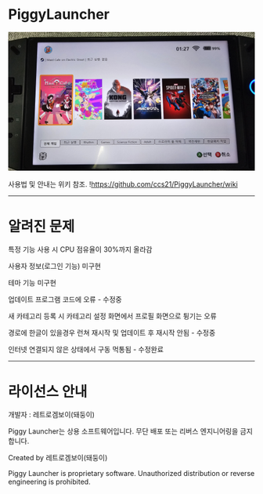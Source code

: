# PiggyLauncher
![](https://github.com/ccs21/PiggyLauncher/blob/main/img/piggylauncher.jpg)

사용법 및 안내는 위키 참조.
!https://github.com/ccs21/PiggyLauncher/wiki


***

# 알려진 문제

특정 기능 사용 시 CPU 점유율이 30%까지 올라감

사용자 정보(로그인 기능) 미구현

테마 기능 미구현

업데이트 프로그램 코드에 오류 - 수정중

새 카테고리 등록 시 카테고리 설정 화면에서 프로필 화면으로 튕기는 오류

경로에 한글이 있을경우 런쳐 재시작 및 업데이트 후 재시작 안됨 - 수정중

인터넷 연결되지 않은 상태에서 구동 먹통됨 - 수정완료


***
# 라이선스 안내

개발자 : 레트로겜보이(돼둥이)

Piggy Launcher는 상용 소프트웨어입니다.
무단 배포 또는 리버스 엔지니어링을 금지합니다.


Created by 레트로겜보이(돼둥이)

Piggy Launcher is proprietary software.
Unauthorized distribution or reverse engineering is prohibited.
